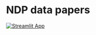 # NDP data papers

[![Streamlit App](https://static.streamlit.io/badges/streamlit_badge_black_white.svg)](#)